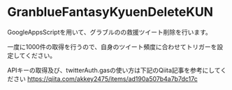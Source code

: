 # GranblueFantasyKyuenDeleteKUN

GoogleAppsScriptを用いて、グラブルのの救援ツイート削除を行います。

一度に1000件の取得を行うので、自身のツイート頻度に合わせてトリガーを設定してください。

APIキーの取得及び、twitterAuth.gasの使い方は下記のQiita記事を参考にしてください
https://qiita.com/akkey2475/items/ad190a507b4a7b7dc17c
